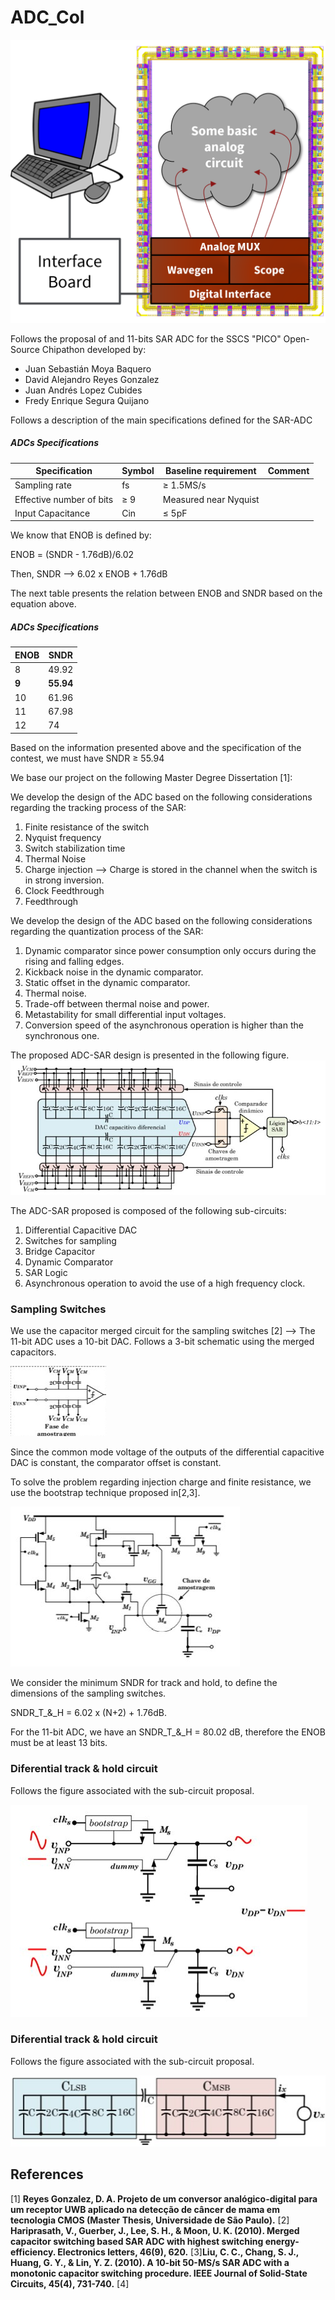 # ADC_Col

![Docker command](/Images/pico_contest.png)

Follows the proposal of and  11-bits SAR ADC for the SSCS "PICO" Open-Source Chipathon developed by:
- Juan Sebastián Moya Baquero
- David Alejandro Reyes Gonzalez
- Juan Andrés Lopez Cubides
- Fredy Enrique Segura Quijano

Follows a description of the main specifications defined for the SAR-ADC

##### ADCs Specifications
| **Specification**  | **Symbol** | **Baseline requirement** | **Comment** | 
| ------------- | ------------- | ------------- | ------------- |
| Sampling rate  | fs  | ≥ 1.5MS/s | |
| Effective number of bits | ≥ 9 | Measured near Nyquist |
| Input Capacitance | Cin | ≤ 5pF | |

We know that ENOB is defined by:

ENOB = (SNDR - 1.76dB)/6.02

Then, SNDR --> 6.02 x ENOB + 1.76dB

The next table presents the relation between ENOB and SNDR based on the equation above.

##### ADCs Specifications
| **ENOB**  | **SNDR** |
| ------------- | ------------- |
|  8 | 49.92 |
|  **9** | **55.94** |
|  10 | 61.96 |
|  11 | 67.98 |
|  12 | 74 |

Based on the information presented above and the specification of the contest, we must have SNDR ≥ 55.94

We base our project on the following Master Degree Dissertation [1]:

We develop the design of the ADC based on the following considerations regarding the tracking process of the SAR:
1) Finite resistance of the switch
2) Nyquist frequency
3) Switch stabilization time
4) Thermal Noise
5) Charge injection --> Charge is stored in the channel when the switch is in strong inversion.
6) Clock Feedthrough
7) Feedthrough  

We develop the design of the ADC based on the following considerations regarding the quantization process of the SAR:
1) Dynamic comparator since power consumption only occurs during the rising and falling edges.
2) Kickback noise in the dynamic comparator.
3) Static offset in the dynamic comparator.
4) Thermal noise.
5) Trade-off between thermal noise and power.
6) Metastability for small differential input voltages.
7) Conversion speed of the asynchronous operation is higher than the synchronous one.

The proposed ADC-SAR design is presented in the following figure.
![Docker command](/Images/propuesta.png)

The ADC-SAR proposed is composed of the following sub-circuits:

1) Differential Capacitive DAC
2) Switches for sampling
3) Bridge Capacitor
4) Dynamic Comparator
5) SAR Logic
6) Asynchronous operation to avoid the use of a high frequency clock.

### Sampling Switches 

We use the capacitor merged circuit for the sampling switches [2] --> The 11-bit ADC uses a 10-bit DAC.
Follows a 3-bit schematic using the merged capacitors.

![Docker command](/Images/merged_cap.png)

Since the common mode voltage of the outputs of the differential capacitive DAC is constant, the comparator offset is constant.

To solve the problem regarding injection charge and finite resistance, we use the bootstrap technique proposed in[2,3].

![Docker command](/Images/bootstrap.png)

We consider the minimum SNDR for track and hold, to define the dimensions of the sampling switches.

SNDR_T_&_H = 6.02 x (N+2) + 1.76dB.

For the 11-bit ADC, we have an SNDR_T_&_H = 80.02 dB, therefore the ENOB must be at least 13 bits.

### Diferential track & hold circuit
Follows the figure associated with the sub-circuit proposal.

![Docker command](/Images/track_hold.png)

### Diferential track & hold circuit
Follows the figure associated with the sub-circuit proposal.

![Docker command](/Images/bridge_capacitor_dac.png)


## References

[1] **Reyes Gonzalez, D. A. Projeto de um conversor analógico-digital para um receptor UWB aplicado na detecção de câncer de mama em tecnologia CMOS (Master Thesis, Universidade de São Paulo).**
[2] **Hariprasath, V., Guerber, J., Lee, S. H., & Moon, U. K. (2010). Merged capacitor switching based SAR ADC with highest switching energy-efficiency. Electronics letters, 46(9), 620.**
[3]**Liu, C. C., Chang, S. J., Huang, G. Y., & Lin, Y. Z. (2010). A 10-bit 50-MS/s SAR ADC with a monotonic capacitor switching procedure. IEEE Journal of Solid-State Circuits, 45(4), 731-740.**
[4]
